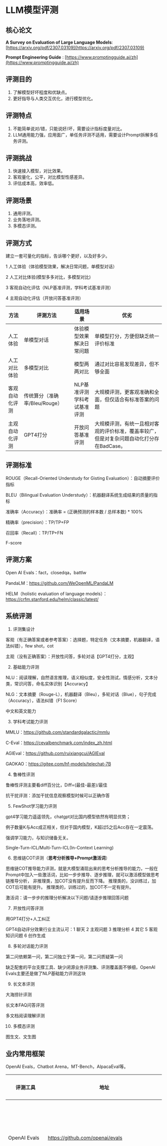 # LLM模型评测

## 核心论文

**A Survey on Evaluation of Large Language Models**: [https://arxiv.org/pdf/2307.03109](https://arxiv.org/pdf/2307.03109)

**Prompt Engineering Guide** : [https://www.promptingguide.ai/zh](https://www.promptingguide.ai/zh)

## 评测目的

1. 了解模型好坏程度和优缺点。
2. 更好指导与人类交互优化，进行模型优化。

## 评测特点

1. 不能简单说对/错，只能说好/坏，需要设计指标度量对比。
2. LLM通用能力强，应用面广，单任务评测不适用，需要设计Prompt拆解多任务评测。

## 评测挑战

1. 快速接入模型，对比效果。
2. 客观量化，公平，对比模型性感差异。
3. 评估成本高，效率低。

## 评测场景

1. 通用评测。
2. 业务落地评测。
3. 多模态评测。

## 评测方式

建立一套可量化的指标，告诉哪个更好，以及好多少。

1 人工体验（体验模型效果，解决日常问题，单模型对话） 

2 人工对比体验(模型多多对比，多模型对比) 

3 客观自动化评估（NLP基准评测，学科考试基准评测） 

4 主观自动化评估（开放问答基准评测）

| 方法           | 评测方法                      | 适用场景                          | 优劣                                                         |
| -------------- | ----------------------------- | --------------------------------- | ------------------------------------------------------------ |
| 人工体验       | 单模型对话                    | 体验模型效果<br />解决日常问题    | 单模型打分，方便但缺乏统一评价标准                           |
| 人工对比体验   | 多模型对比                    | 模型两两对比                      | 通过对比容易发现差异，但不够全面                             |
| 客观自动化评测 | 传统算分（准确率/Bleu/Rouge） | NLP基准评测<br />学科考试基准评测 | 大规模评测，更客观准确和全面，但仅适合有标准答案的问题       |
| 主观自动化评测 | GPT4打分                      | 开放问答基准评测                  | 大规模评测，有统一且相对客观的评价标准，覆盖率较广，但是对复杂问题自动化打分存在BadCase。 |

## 评测标准

ROUGE（Recall-Oriented Understudy for Gisting Evaluation）：自动摘要评价指标

BLEU（Bilingual Evaluation Understudy）：机器翻译系统生成结果的质量的指标

准确率（Accuracy）：准确率 = (正确预测的样本数 / 总样本数) * 100%

精确率（precision）：TP/TP+FP

召回率（Recall）：TP/TP+FN

F-score

## 评测方案

Open AI Evals：fact，closedqa，battlw

PandaLM：https://github.com/WeOpenML/PandaLM

HELM（holistic evaluation of language models）： https://crfm.stanford.edu/helm/classic/latest/

## 系统评测

1. 评测集设计

客观（有正确答案或者参考答案）：选择题，特定任务（文本摘要，机器翻译，语法纠错），few shot，cot

主观（没有正确答案）：开放性问答，多轮对话【GPT4打分，主观】

2. 基础能力评测

NLU：阅读理解，自然语言推理，语义相似度，安全性测试，情感分析，文本分类，常识问答，命名实体识别【Accuracy】

NLG：文本摘要（Rouge-L），机器翻译（Bleu），多轮对话（Blue），句子完成（Accuracy），语法纠错（F1 Score）

中文和英文能力

3. 学科考试能力评测

MMLU：https://github.com/standardgalactic/mmlu

C-Eval：https://cevalbenchmark.com/index_zh.html

AGIEval：https://github.com/ruixiangcui/AGIEval

GAOKAO：https://gitee.com/hf-models/telechat-7B

4. 鲁棒性评测

鲁棒性评测主要看diff百分比，Diff=(最佳-最差)/最佳

抗干扰评测：添加干扰信息观察模型时候可以正确作答

5. FewShot学习能力评测
   
gpt4学习能力遥遥领先，chatgpt对比国内模型依然有明显优势；
   
例子数量K与Acc成正相关，但对于国内模型，K超过5之后Acc存在一定震荡。

强调学习能力，与知识储备无关。

Single-Turn-ICL/Multi-Turn-ICL(In-Context Learning)

6. 思维链COT评测（**思考分析推导+Prompt激活词**）

思维链COT推导能力评测，就是大模型涌现出来的思考分析推导的能力，一般在Prompt中加入一些激活词，比如一步步推导、逐步推理，就可以激活模型做思考链推导分析，
非推理类，加COT没有提升反而下降。
推理类的，没训练过，加COT后可能有提升。
推理类的，训练过的，加COT不一定有提升。

激活词：请一步步的推理分析解决以下问题/请逐步推理回答问题

7. 开放性问答评测

用GPT4打分+人工纠正

GPT4自动评分效果行业主流认可：1 聊天 2 主观问题 3 推理分析 4 其它 5 客观知识问题 6 创作生成

8. 多轮对话能力评测

第二问依赖第一问，第二问独立于第一问，第二问质疑第一问

缺乏配套的平台支撑工具、缺少闭源业务评测集、评测覆盖面不够细，OpenAI Evals主要还是做了NLP基础能力评测这块

9. 长文本评测

大海捞针评测

长文本FAQ问答评测

多文档阅读理解评测

10. 多模态评测

图生文、文生图

## 业内常用框架

OpenAI Evals，Chatbot Arena，MT-Bench，AlpacaEval等。

| 评测工具        | 地址                                       | 所属机构   | 开放能力                                           | 数据规模                  | 核心价值点                             |
| --------------- | ------------------------------------------ | ---------- | -------------------------------------------------- | ------------------------- | -------------------------------------- |
| OpenAI Evals    | https://github.com/openai/evals            | OpenAI     | 评测框架代码/数据集均开源                          | 585                       | 评测框架代码扩展性强，评测集丰富全面   |
| OpenCompass司南 | https://opencompass.org.cn/home            | OpenXLab   | 提供第三方评测服务，开源评测框架代码，数据集半公开 | 50+                       | 评测框架代码可用，评测集分类丰富可借鉴 |
| FlagEval天秤    | https://flageval.baai.ac.cn/#/home         | 智源       | 提供第三方评测                                     | 100+                      | 评测集分类方法可借鉴                   |
| CLEVA           | https://github.com/LaVi-Lab/CLEVA          | LaVi-Lab   | 开源中文评测数据集                                 | 66个中文评测集，59266道题 | 中文评测集可即借鉴                     |
| SuperCLUE       | https://github.com/CLUEbenchmark/SuperCLUE | CLEUE      | 提供第三方评测服务                                 | 1k+                       | 评测集分类方法可借鉴                   |
| AlpacaEval      | https://tatsu-lab.github.io/alpaca_eval/   | 斯坦福大学 | 开源英文指令遵循评测集                             | 5个评测集，805道题        | 提供基础验证集合                       |

## Prompt优化

### Claude Anthropic 

https://docs.anthropic.com/zh-CN/prompt-library/library

### CO-STAR框架

https://mp.weixin.qq.com/s/AWnQL3forAP-gB7e2ZEXdQ

C：context O：objective S：Style T：Tone  A：audience R：Response



## 其它笔记

平台的创新点：

1. 平台可视化对比：汇总对比、详情对比、图标分析工具：胜负对战分析，对战热力分析，模型鲁棒性分析，雷达图分析，LeaderBoard

2. 自助评测，自助自动化评测，
3.  覆盖面广（涵盖知识，理解，推理，考试，对话，代码，安全）

从对错道好坏，分数。

In-context learning fewshot

FewShot：给例子让模型学习   COT：给出推理让模型学习。

鲁棒性测试，抗干扰测试：模型多次输入答案是不是一样的。【阅读理解：多次选项不一样，是防止刷题作弊】

GPT4评分，设计prompt，告诉评分标准。

https://github.com/MLGroupJLU/LLM-eval-survey

LLM 在生产领域的一个巨大的痛点：如何高效地评估这些开源的本地模型，能否达到我需要的生产性能？

评价体系：Chatbot Athena、Open LLM、OpenAI Evals

为什么我反而会认为 OpenAI 的Evals 框架，才是真正有价值的 LLM 生产标尺？核心原因就是 LLM 在工业生产中真正被需要评估的特性是：指令跟随。

OpenAI Evals：Match：完全匹配，FuzzyMatch：模糊匹配，Includes：模型输出

https://github.com/openai/evals/blob/main/docs/eval-templates.md

https://github.com/athina-ai/athina-evals

https://github.com/bentoml/OpenLLM

准确率以外，Evals 还提供了标准差、精确度、召回率、F-Score 、平均 F-Score

正是因为 Evals 可以自定义评估任务、评估比较方法、评估指标、评估模型，我们在业务生产中就可以轻易地使用它来检测模型性能，接入生产的CI/CD 链路中。

https://github.com/WeOpenML/PandaLM/tree/main?tab=readme-ov-file

opencompass自动化评测平台：https://opencompass.org.cn/home https://github.com/open-compass/OpenCompass/

阿里云大模型自动化评测平台：https://help.aliyun.com/zh/model-studio/model-evaluation/

opencompass：https://github.com/open-compass/OpenCompass/

COT：https://cloud.tencent.com/developer/article/2428185

ICL：https://cloud.tencent.com/developer/article/2428186